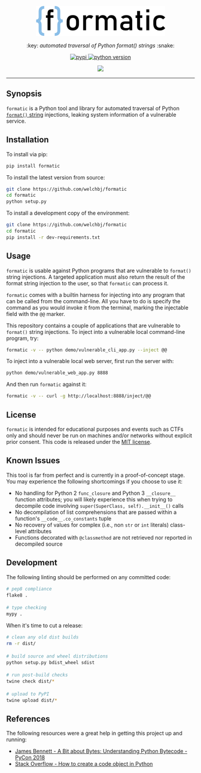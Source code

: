 <p align="center">
  <img width="345" height="80" src="static/logo.png" alt="formatic">
</p>
<p align="center">
   :key: <em>automated traversal of Python format() strings</em> :snake:
</p>

<p align="center">
  <a href="https://pypi.org/project/formatic/">
    <img src="https://img.shields.io/pypi/v/formatic.svg?style=flat-square&label=pypi" alt="pypi">
  </a>
  <a href="https://www.python.org/">
    <img src="https://img.shields.io/badge/python-3.7+-b042f4.svg?style=flat-square" alt="python version">
  </a>
</p>

<p align="center">
  <a href="https://asciinema.org/a/272193?autoplay=1">
    <img src="https://asciinema.org/a/272193.png" width="750"/>
  </a>
</p>

---

## Synopsis

`formatic` is a Python tool and library for automated traversal of Python [`format()` string](https://docs.python.org/3/library/string.html#string-formatting) injections, leaking system information of a vulnerable service.

## Installation

To install via pip:
```bash
pip install formatic
```

To install the latest version from source:
```bash
git clone https://github.com/welchbj/formatic
cd formatic
python setup.py
```

To install a development copy of the environment:
```bash
git clone https://github.com/welchbj/formatic
cd formatic
pip install -r dev-requirements.txt
```

## Usage

`formatic` is usable against Python programs that are vulnerable to `format()` string injections. A targeted application must also return the result of the format string injection to the user, so that `formatic` can process it.

`formatic` comes with a builtin harness for injecting into any program that can be called from the command-line. All you have to do is specify the command as you would invoke it from the terminal, marking the injectable field with the `@@` marker.

This repository contains a couple of applications that are vulnerable to `format()` string injections. To inject into a vulnerable local command-line program, try:
```bash
formatic -v -- python demo/vulnerable_cli_app.py --inject @@
```

To inject into a vulnerable local web server, first run the server with:
```bash
python demo/vulnerable_web_app.py 8888
```

And then run `formatic` against it:
```bash
formatic -v -- curl -g http://localhost:8888/inject/@@
```

## License

`formatic` is intended for educational purposes and events such as CTFs only and should never be run on machines and/or networks without explicit prior consent. This code is released under the [MIT license](https://opensource.org/licenses/MIT).

## Known Issues

This tool is far from perfect and is currently in a proof-of-concept stage. You may experience the following shortcomings if you choose to use it:

* No handling for Python 2 `func_closure` and Python 3 `__closure__` function attributes; you will likely experience this when trying to decompile code involving `super(SuperClass, self).__init__()` calls
* No decompilation of list comprehensions that are passed within a function's `__code__.co_constants` tuple
* No recovery of values for complex (i.e., non `str` or `int` literals) class-level attributes
* Functions decorated with `@classmethod` are not retrieved nor reported in decompiled source

## Development

The following linting should be performed on any committed code:
```bash
# pep8 compliance
flake8 .

# type checking
mypy .
```

When it's time to cut a release:
```bash
# clean any old dist builds
rm -r dist/

# build source and wheel distributions
python setup.py bdist_wheel sdist

# run post-build checks
twine check dist/*

# upload to PyPI
twine upload dist/*
```

## References

The following resources were a great help in getting this project up and running:

* [James Bennett - A Bit about Bytes: Understanding Python Bytecode - PyCon 2018](https://www.youtube.com/watch?v=cSSpnq362Bk)
* [Stack Overflow - How to create a code object in Python](https://stackoverflow.com/questions/16064409/how-to-create-a-code-object-in-python)
